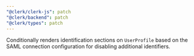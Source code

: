 ```yaml
---
"@clerk/clerk-js": patch
"@clerk/backend": patch
"@clerk/types": patch
---
```


Conditionally renders identification sections on `UserProfile` based on the SAML connection configuration for disabling additional identifiers.
